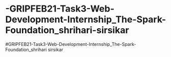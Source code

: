 # -GRIPFEB21-Task3-Web-Development-Internship_The-Spark-Foundation_shrihari-sirsikar
#GRIPFEB21-Task3-Web-Development-Internship_The-Spark-Foundation_shrihari sirsikar
